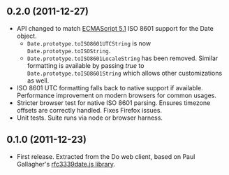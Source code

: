 ## 0.2.0 (2011-12-27)

* API changed to match [ECMAScript 5.1][ecmascript] ISO 8601 support for the
  Date object.
  * `Date.prototype.toISO8601UTCString` is now `Date.prototype.toISOString`.
  * `Date.prototype.toISO8601LocaleString` has been removed. Similar formatting
    is available by passing *true* to `Date.prototype.toISO8601String` which
    allows other customizations as well.
* ISO 8601 UTC formatting falls back to native support if available. Performance
  improvement on modern browsers for common usages.
* Stricter browser test for native ISO 8601 parsing. Ensures timezone offsets
  are correctly handled. Fixes Firefox issues.
* Unit tests. Suite runs via node or browser harness.

## 0.1.0 (2011-12-23)

* First release. Extracted from the Do web client, based on Paul Gallagher's
  [rfc3339date.js library][rfc3339date.js].



[ecmascript]:     http://www.ecma-international.org/publications/files/ECMA-ST/Ecma-262.pdf
[rfc3339date.js]: https://github.com/tardate/rfc3339date.js
